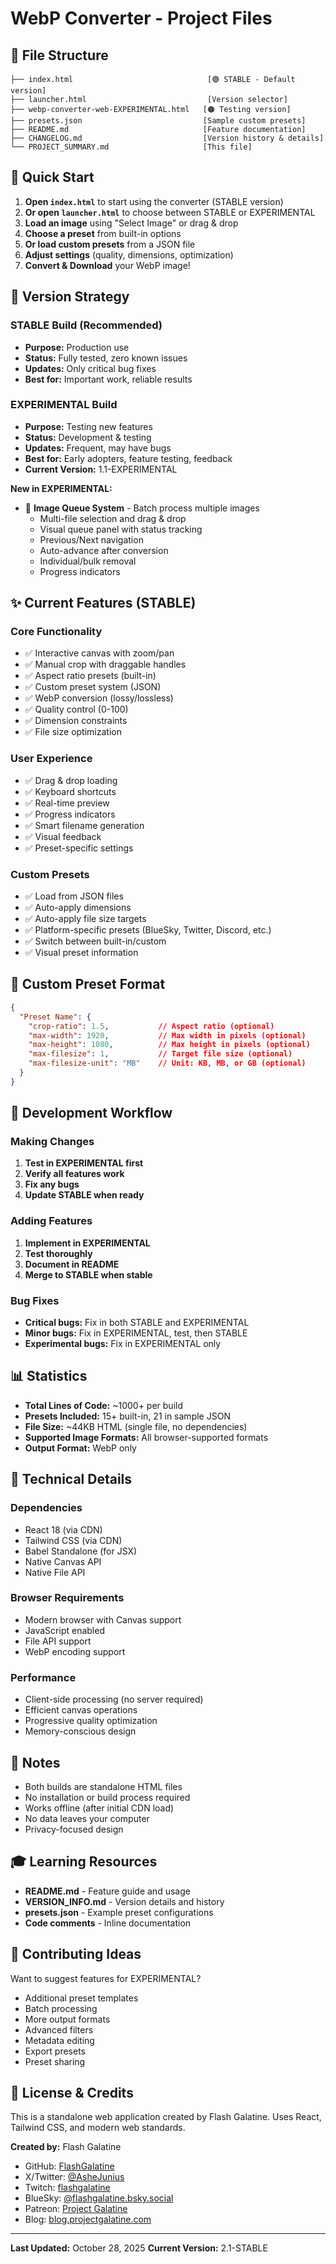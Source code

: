 # WebP Converter - Project Files

## 📁 File Structure

```
├── index.html                              [🟢 STABLE - Default version]
├── launcher.html                           [Version selector]
├── webp-converter-web-EXPERIMENTAL.html   [🟠 Testing version]
├── presets.json                           [Sample custom presets]
├── README.md                              [Feature documentation]
├── CHANGELOG.md                           [Version history & details]
└── PROJECT_SUMMARY.md                     [This file]
```

## 🚀 Quick Start

1. **Open `index.html`** to start using the converter (STABLE version)
2. **Or open `launcher.html`** to choose between STABLE or EXPERIMENTAL
3. **Load an image** using "Select Image" or drag & drop
4. **Choose a preset** from built-in options
5. **Or load custom presets** from a JSON file
6. **Adjust settings** (quality, dimensions, optimization)
7. **Convert & Download** your WebP image!

## 📌 Version Strategy

### STABLE Build (Recommended)
- **Purpose:** Production use
- **Status:** Fully tested, zero known issues
- **Updates:** Only critical bug fixes
- **Best for:** Important work, reliable results

### EXPERIMENTAL Build
- **Purpose:** Testing new features
- **Status:** Development & testing  
- **Updates:** Frequent, may have bugs
- **Best for:** Early adopters, feature testing, feedback
- **Current Version:** 1.1-EXPERIMENTAL

**New in EXPERIMENTAL:**
- 🎉 **Image Queue System** - Batch process multiple images
  - Multi-file selection and drag & drop
  - Visual queue panel with status tracking
  - Previous/Next navigation
  - Auto-advance after conversion
  - Individual/bulk removal
  - Progress indicators

## ✨ Current Features (STABLE)

### Core Functionality
- ✅ Interactive canvas with zoom/pan
- ✅ Manual crop with draggable handles
- ✅ Aspect ratio presets (built-in)
- ✅ Custom preset system (JSON)
- ✅ WebP conversion (lossy/lossless)
- ✅ Quality control (0-100)
- ✅ Dimension constraints
- ✅ File size optimization

### User Experience
- ✅ Drag & drop loading
- ✅ Keyboard shortcuts
- ✅ Real-time preview
- ✅ Progress indicators
- ✅ Smart filename generation
- ✅ Visual feedback
- ✅ Preset-specific settings

### Custom Presets
- ✅ Load from JSON files
- ✅ Auto-apply dimensions
- ✅ Auto-apply file size targets
- ✅ Platform-specific presets (BlueSky, Twitter, Discord, etc.)
- ✅ Switch between built-in/custom
- ✅ Visual preset information

## 🎨 Custom Preset Format

```json
{
  "Preset Name": {
    "crop-ratio": 1.5,           // Aspect ratio (optional)
    "max-width": 1920,           // Max width in pixels (optional)
    "max-height": 1080,          // Max height in pixels (optional)
    "max-filesize": 1,           // Target file size (optional)
    "max-filesize-unit": "MB"    // Unit: KB, MB, or GB (optional)
  }
}
```

## 🎯 Development Workflow

### Making Changes
1. **Test in EXPERIMENTAL first**
2. **Verify all features work**
3. **Fix any bugs**
4. **Update STABLE when ready**

### Adding Features
1. **Implement in EXPERIMENTAL**
2. **Test thoroughly**
3. **Document in README**
4. **Merge to STABLE when stable**

### Bug Fixes
- **Critical bugs:** Fix in both STABLE and EXPERIMENTAL
- **Minor bugs:** Fix in EXPERIMENTAL, test, then STABLE
- **Experimental bugs:** Fix in EXPERIMENTAL only

## 📊 Statistics

- **Total Lines of Code:** ~1000+ per build
- **Presets Included:** 15+ built-in, 21 in sample JSON
- **File Size:** ~44KB HTML (single file, no dependencies)
- **Supported Image Formats:** All browser-supported formats
- **Output Format:** WebP only

## 🔧 Technical Details

### Dependencies
- React 18 (via CDN)
- Tailwind CSS (via CDN)
- Babel Standalone (for JSX)
- Native Canvas API
- Native File API

### Browser Requirements
- Modern browser with Canvas support
- JavaScript enabled
- File API support
- WebP encoding support

### Performance
- Client-side processing (no server required)
- Efficient canvas operations
- Progressive quality optimization
- Memory-conscious design

## 📝 Notes

- Both builds are standalone HTML files
- No installation or build process required
- Works offline (after initial CDN load)
- No data leaves your computer
- Privacy-focused design

## 🎓 Learning Resources

- **README.md** - Feature guide and usage
- **VERSION_INFO.md** - Version details and history
- **presets.json** - Example preset configurations
- **Code comments** - Inline documentation

## 🤝 Contributing Ideas

Want to suggest features for EXPERIMENTAL?
- Additional preset templates
- Batch processing
- More output formats
- Advanced filters
- Metadata editing
- Export presets
- Preset sharing

## 📜 License & Credits

This is a standalone web application created by Flash Galatine.
Uses React, Tailwind CSS, and modern web standards.

**Created by:** Flash Galatine
- GitHub: [FlashGalatine](https://github.com/FlashGalatine)
- X/Twitter: [@AsheJunius](https://x.com/AsheJunius)
- Twitch: [flashgalatine](https://www.twitch.tv/flashgalatine)
- BlueSky: [@flashgalatine.bsky.social](https://bsky.app/profile/flashgalatine.bsky.social)
- Patreon: [Project Galatine](https://www.patreon.com/ProjectGalatine)
- Blog: [blog.projectgalatine.com](https://blog.projectgalatine.com/)

---

**Last Updated:** October 28, 2025
**Current Version:** 2.1-STABLE
